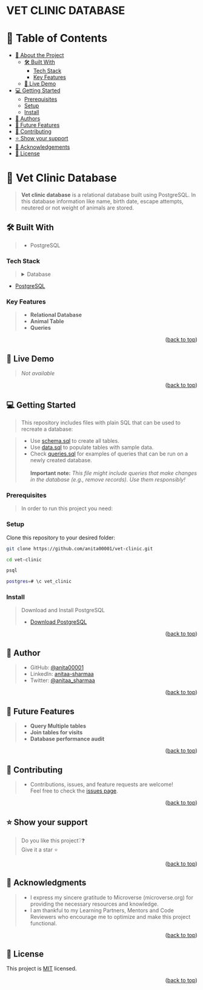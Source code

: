 # VET CLINIC DATABASE

# 📗 Table of Contents

- [📖 About the Project](#about-project)
  - [🛠 Built With](#built-with)
    - [Tech Stack](#tech-stack)
    - [Key Features](#key-features)
  - [🚀 Live Demo](#live-demo)
- [💻 Getting Started](#getting-started)
  - [Prerequisites](#prerequisites)
  - [Setup](#setup)
  - [Install](#install)
- [👥 Authors](#authors)
- [🔭 Future Features](#future-features)
- [🤝 Contributing](#contributing)
- [⭐️ Show your support](#support)
- [🙏 Acknowledgements](#acknowledgements)
- [📝 License](#license)

# 📖 Vet Clinic Database <a name="about-project"></a>

> **Vet clinic database** is a relational database built using PostgreSQL. In this database information like name, birth date, escape attempts, neutered or not weight of animals are stored.

## 🛠 Built With <a name="built-with"></a>
> - PostgreSQL
### Tech Stack <a name="tech-stack"></a>

> <details>
> <summary>Database</summary>
  <ul>
    <li><a href="https://www.postgresql.org/">PostgreSQL</a></li>
  </ul>
</details>

### Key Features <a name="key-features"></a>

> - **Relational Database** <br>
> - **Animal Table** <br>
> - **Queries**

<p align="right">(<a href="#readme-top">back to top</a>)</p>

## 🚀 Live Demo <a name="live-demo"></a>

> *Not available*

<p align="right">(<a href="#readme-top">back to top</a>)</p>

## 💻 Getting Started <a name="getting-started"></a>

> This repository includes files with plain SQL that can be used to recreate a database:

> - Use [schema.sql](./schema.sql) to create all tables.
> - Use [data.sql](./data.sql) to populate tables with sample data.
> - Check [queries.sql](./queries.sql) for examples of queries that can be run on a newly created database. <br><br>
> **Important note:** *This file might include queries that make changes in the database (e.g., remove records). Use them responsibly!*

<a name="readme-top"></a>

### Prerequisites

> In order to run this project you need:

### Setup

Clone this repository to your desired folder:<br>
  ```sh
  git clone https://github.com/anita00001/vet-clinic.git
```
```sh
cd vet-clinic
```
```sh
psql
```

```sh
postgres=# \c vet_clinic
```

### Install
> Download and Install PostgreSQL<br>
> - [Download PostgreSQL](https://www.postgresql.org/download/)

<p align="right">(<a href="#readme-top">back to top</a>)</p>

## 👤 **Author** <a name="authors"></a>

> - GitHub: [@anita00001](https://github.com/anita00001)
> - LinkedIn: [anitaa-sharmaa](https://www.linkedin.com/in/anitaa-sharmaa/)
> - Twitter: [@anitaa_sharmaa](https://twitter.com/anitaa_sharmaa)

<p align="right">(<a href="#readme-top">back to top</a>)</p>

## 🔭 Future Features <a name="future-features"></a>

> - **Query Multiple tables**
> - **Join tables for visits**
> - **Database performance audit**

<p align="right">(<a href="#readme-top">back to top</a>)</p>

## 🤝 Contributing <a name="contributing"></a>

> - Contributions, issues, and feature requests are welcome!<br>
> Feel free to check the [issues page](https://github.com/anita00001/vet-clinic/issues).

<p align="right">(<a href="#readme-top">back to top</a>)</p>

## ⭐️ Show your support <a name="support"></a>

> Do you like this project❔❓<br>
> Give it a star ⭐

<p align="right">(<a href="#readme-top">back to top</a>)</p>

## 🙏 Acknowledgments <a name="acknowledgements"></a>

> - I express my sincere gratitude to Microverse (microverse.org) for providing the necessary resources and knowledge.
> - I am thankful to my Learning Partners, Mentors and Code Reviewers who encourage me to optimize and make this project functional.

<p align="right">(<a href="#readme-top">back to top</a>)</p>

## 📝 License <a name="license"></a>

This project is [MIT](./LICENSE.md) licensed.

<p align="right">(<a href="#readme-top">back to top</a>)</p>
